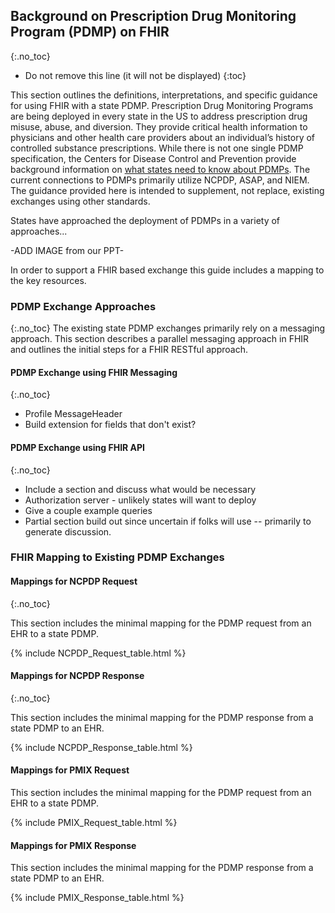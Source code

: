 
## Background on Prescription Drug Monitoring Program (PDMP) on FHIR
{:.no_toc}

<!-- TOC  the css styling for this is \pages\assets\css\project.css under 'markdown-toc'-->

* Do not remove this line (it will not be displayed)
{:toc}

<!-- end TOC -->

This section outlines the definitions, interpretations, and specific guidance for using FHIR with a state PDMP. Prescription Drug Monitoring Programs are being deployed in every state in the US to address prescription drug misuse, abuse, and diversion. They provide critical health information to physicians and other health care providers about an individual’s history of controlled substance prescriptions. While there is not one single PDMP specification, the Centers for Disease Control and Prevention provide background information on [what states need to know about PDMPs](https://www.cdc.gov/drugoverdose/pdmp/states.html). The current connections to PDMPs primarily utilize NCPDP, ASAP, and NIEM. The guidance provided here is intended to supplement, not replace, existing exchanges using other standards.


States have approached the deployment of PDMPs in a variety of approaches...<br>

-ADD IMAGE from our  PPT-

In order to support a FHIR based exchange this guide includes a mapping to the key resources.


### PDMP Exchange Approaches
{:.no_toc}
The existing state PDMP exchanges primarily rely on a messaging approach. This section describes a parallel messaging approach in FHIR and outlines the initial steps for a FHIR RESTful approach.

#### PDMP Exchange using FHIR Messaging
{:.no_toc}

- Profile MessageHeader
- Build extension for fields that don't exist?

#### PDMP Exchange using FHIR API
{:.no_toc}

- Include a section and discuss what would be necessary
- Authorization server - unlikely states will want to deploy
- Give a couple example queries
- Partial section build out since uncertain if folks will use -- primarily to generate discussion.


### FHIR Mapping to Existing PDMP Exchanges

#### Mappings for NCPDP Request
{:.no_toc}

This section includes the minimal mapping for the PDMP request from an EHR to a state PDMP.

<!-- [MedicationRequest]({{ site.data.fhir.path }}/medicationrequest-mappings.html#script10.6): includes a full mapping for medicationRequest resource to SCRIPT 10.6 -->


{% include NCPDP_Request_table.html %}


#### Mappings for NCPDP Response
{:.no_toc}

This section includes the minimal mapping for the PDMP response from a state PDMP to an EHR.

{% include NCPDP_Response_table.html %}

#### Mappings for PMIX Request

This section includes the minimal mapping for the PDMP request from an EHR to a state PDMP.

{% include PMIX_Request_table.html %}

#### Mappings for PMIX Response

This section includes the minimal mapping for the PDMP response from a state PDMP to an EHR.

{% include PMIX_Response_table.html %}
